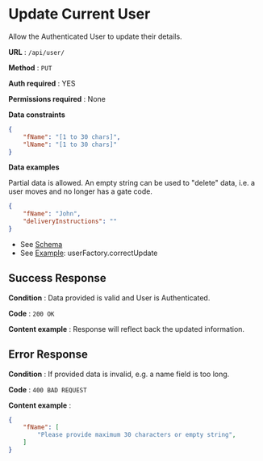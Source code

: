 # Update Current User

Allow the Authenticated User to update their details.

**URL** : `/api/user/`

**Method** : `PUT`

**Auth required** : YES

**Permissions required** : None

**Data constraints**

```json
{
    "fName": "[1 to 30 chars]",
    "lName": "[1 to 30 chars]"
}
```

**Data examples**

Partial data is allowed. An empty string can be used to "delete" data, i.e. a user moves and no longer has a gate code.

```json
{
    "fName": "John",
    "deliveryInstructions": ""
}
```

- See [Schema](../../../src/schema/update_family_details.json)
- See [Example](../../../src/tests/test-utils/data_factories.js): userFactory.correctUpdate

## Success Response

**Condition** : Data provided is valid and User is Authenticated.

**Code** : `200 OK`

**Content example** : Response will reflect back the updated information.

## Error Response

**Condition** : If provided data is invalid, e.g. a name field is too long.

**Code** : `400 BAD REQUEST`

**Content example** :

```json
{
    "fName": [
        "Please provide maximum 30 characters or empty string",
    ]
}
```